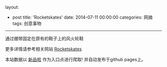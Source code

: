 layout: 
  - post 
title: 'Rocketskates' 
date: 2014-07-11 00:00:00 
categories: 网摘 
tags: 创意事物 
---

通过绷带固定在原有的鞋子上的风火轮鞋  

更多详情请参考相关网站 [Rocketskates](http://www.actonglobal.com/contents/rspecs)  

本站数据以 [新品啦](http://xinpinla.com/) 作为入口点进行爬取! 并自动发布于github pages上。  
